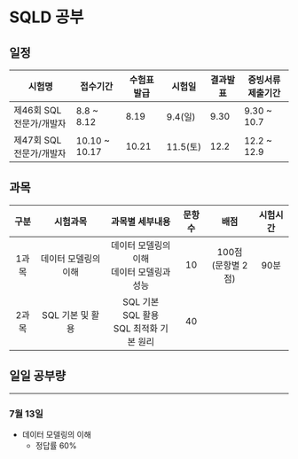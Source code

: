 # SQLD 공부 

## 일정
| **시험명**               | **접수기간**  | **수험표발급** | **시험일** | **결과발표** | **증빙서류 제출기간** |
| ------------------------ | ------------- | -------------- | ---------- | ------------ | --------------------- |
| 제46회 SQL 전문가/개발자 | 8.8 ~ 8.12    | 8.19           | 9.4(일)    | 9.30         | 9.30 ~ 10.7           |
| 제47회 SQL 전문가/개발자 | 10.10 ~ 10.17 | 10.21          | 11.5(토)   | 12.2         | 12.2 ~ 12.9           |



## 과목

| 구분 | 시험과목 | 과목별 세부내용 | 문항수 | 배점 | 시험시간 |
|:---:|:---:|:---:|:---:|:---:|:---:|
| 1과목 | 데이터 모델링의 이해 | 데이터 모델링의 이해 <br>데이터 모델링과 성능 | 10 | 100점<br>(문항별 2점) | 90분 |
| 2과목 | SQL 기본 및 활용 | SQL 기본 <br> SQL 활용 <br>SQL 최적화 기본 원리 | 40 |  |  |

## 일일 공부량
---
### 7월 13일
- 데이터 모델링의 이해 
    - 정답률 60%
